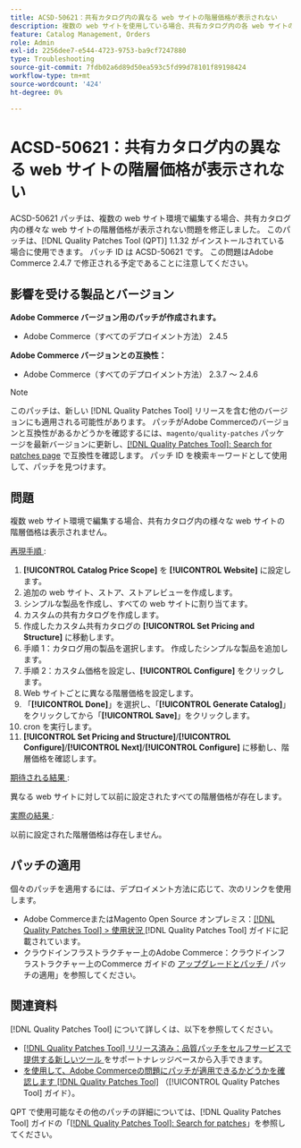 ```yaml
---
title: ACSD-50621：共有カタログ内の異なる web サイトの階層価格が表示されない
description: 複数の web サイトを使用している場合、共有カタログ内の各 web サイトの階層価格が表示されないというAdobe Commerceの問題を修正するために、ACSD-50621 パッチを適用してください。
feature: Catalog Management, Orders
role: Admin
exl-id: 2256dee7-e544-4723-9753-ba9cf7247880
type: Troubleshooting
source-git-commit: 7fdb02a6d89d50ea593c5fd99d78101f89198424
workflow-type: tm+mt
source-wordcount: '424'
ht-degree: 0%

---
```


# ACSD-50621：共有カタログ内の異なる web サイトの階層価格が表示されない

ACSD-50621 パッチは、複数の web サイト環境で編集する場合、共有カタログ内の様々な web サイトの階層価格が表示されない問題を修正しました。 このパッチは、[!DNL Quality Patches Tool (QPT)] 1.1.32 がインストールされている場合に使用できます。 パッチ ID は ACSD-50621 です。 この問題はAdobe Commerce 2.4.7 で修正される予定であることに注意してください。

## 影響を受ける製品とバージョン

**Adobe Commerce バージョン用のパッチが作成されます。**

* Adobe Commerce（すべてのデプロイメント方法） 2.4.5

**Adobe Commerce バージョンとの互換性：**

* Adobe Commerce（すべてのデプロイメント方法） 2.3.7 ～ 2.4.6

>[!NOTE]
>
>このパッチは、新しい [!DNL Quality Patches Tool] リリースを含む他のバージョンにも適用される可能性があります。 パッチがAdobe Commerceのバージョンと互換性があるかどうかを確認するには、`magento/quality-patches` パッケージを最新バージョンに更新し、[[!DNL Quality Patches Tool]: Search for patches page](https://experienceleague.adobe.com/tools/commerce-quality-patches/index.html) で互換性を確認します。 パッチ ID を検索キーワードとして使用して、パッチを見つけます。

## 問題

複数 web サイト環境で編集する場合、共有カタログ内の様々な web サイトの階層価格は表示されません。

<u> 再現手順 </u>:

1. **[!UICONTROL Catalog Price Scope]** を **[!UICONTROL Website]** に設定します。
1. 追加の web サイト、ストア、ストアレビューを作成します。
1. シンプルな製品を作成し、すべての web サイトに割り当てます。
1. カスタムの共有カタログを作成します。
1. 作成したカスタム共有カタログの **[!UICONTROL Set Pricing and Structure]** に移動します。
1. 手順 1：カタログ用の製品を選択します。 作成したシンプルな製品を追加します。
1. 手順 2：カスタム価格を設定し、**[!UICONTROL Configure]** をクリックします。
1. Web サイトごとに異なる階層価格を設定します。
1. 「**[!UICONTROL Done]**」を選択し、「**[!UICONTROL Generate Catalog]**」をクリックしてから「**[!UICONTROL Save]**」をクリックします。
1. cron を実行します。
1. **[!UICONTROL Set Pricing and Structure]**/**[!UICONTROL Configure]**/**[!UICONTROL Next]**/**[!UICONTROL Configure]** に移動し、階層価格を確認します。

<u> 期待される結果 </u>:

異なる web サイトに対して以前に設定されたすべての階層価格が存在します。

<u> 実際の結果 </u>:

以前に設定された階層価格は存在しません。

## パッチの適用

個々のパッチを適用するには、デプロイメント方法に応じて、次のリンクを使用します。

* Adobe CommerceまたはMagento Open Source オンプレミス：[[!DNL Quality Patches Tool] > 使用状況 ](/help/tools/quality-patches-tool/usage.md)[!DNL Quality Patches Tool] ガイドに記載されています。
* クラウドインフラストラクチャー上のAdobe Commerce：クラウドインフラストラクチャー上のCommerce ガイドの [ アップグレードとパッチ ](https://experienceleague.adobe.com/docs/commerce-cloud-service/user-guide/develop/upgrade/apply-patches.html)/ パッチの適用」を参照してください。

## 関連資料

[!DNL Quality Patches Tool] について詳しくは、以下を参照してください。

* [[!DNL Quality Patches Tool]  リリース済み：品質パッチをセルフサービスで提供する新しいツール ](https://experienceleague.adobe.com/en/docs/commerce-operations/tools/quality-patches-tool/quality-patches-tool-to-self-serve-quality-patches) をサポートナレッジベースから入手できます。
* [ を使用して、Adobe Commerceの問題にパッチが適用できるかどうかを確認します  [!DNL Quality Patches Tool]](/help/tools/quality-patches-tool/patches-available-in-qpt/check-patch-for-magento-issue-with-magento-quality-patches.md) （[!UICONTROL Quality Patches Tool] ガイド）。


QPT で使用可能なその他のパッチの詳細については、[!DNL Quality Patches Tool] ガイドの「[[!DNL Quality Patches Tool]: Search for patches](https://experienceleague.adobe.com/tools/commerce-quality-patches/index.html)」を参照してください。
